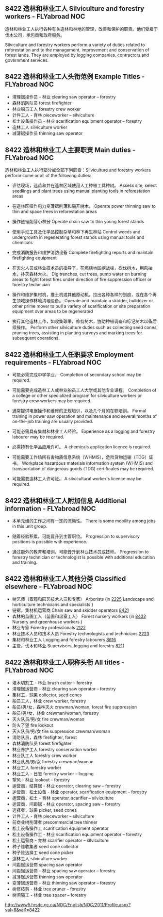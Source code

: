 ## 8422 造林和林业工人 Silviculture and forestry workers - FLYabroad NOC

造林和林业工人执行各种有关造林和林地的管理，改善和保护的职责。他们受雇于伐木公司，承包商和政府服务。

Silviculture and forestry workers perform a variety of duties related to reforestation and to the management, improvement and conservation of forest lands. They are employed by logging companies, contractors and government services.

## 8422 造林和林业工人头衔范例 Example Titles - FLYabroad NOC

* 清理锯操作员 - 林业 clearing saw operator – forestry
* 森林消防队员 forest firefighter
* 林业船员工人 forestry crew worker
* 计件工人 - 育林 pieceworker – silviculture
* 松土设备操作员 - 林业 scarification equipment operator – forestry
* 造林工人 silviculture worker
* 减薄锯操作员 thinning saw operator

## 8422 造林和林业工人主要职责 Main duties - FLYabroad NOC

造林和林业工人执行部分或全部下列职责：Silviculture and forestry workers perform some or all of the following duties:

* 评估现场，选苗和并在造林区域使用人工种植工具种树。
Assess site, select seedlings and plant trees using manual planting tools in reforestation areas

* 在造林区操作电力变薄锯削薄和隔开树木。
Operate power thinning saw to thin and space trees in reforestation areas

* 操作链锯削薄小林分
Operate chain saw to thin young forest stands

* 使用手动工具及化学品控制杂草和林下再生林站
Control weeds and undergrowth in regenerating forest stands using manual tools and chemicals

* 完成消防报告和维护消防设备
Complete firefighting reports and maintain firefighting equipment

* 在灭火人员或林业技术员的指导下，在燃烧地区挖战壕，砍伐树木，用泵抽水，扑灭森林大火。
Dig trenches, cut trees, pump water on burning areas to fight forest fires under direction of fire suppression officer or forestry technician

* 操作和维护集材机，推土机或其他原动机，拉出各种各样的划痕，或在各个再生领域操作林地清理设备。 
Operate and maintain a skidder, bulldozer or other prime mover to pull a variety of scarification or site preparation equipment over areas to be regenerated

* 执行其他造林工作，如收集球果，修剪树木，协助种植调查和标记树木以备后续操作。
Perform other silviculture duties such as collecting seed cones, pruning trees, assisting in planting surveys and marking trees for subsequent operations.

## 8422 造林和林业工人任职要求 Employment requirements - FLYabroad NOC

* 可能必需完成中学学业。
Completion of secondary school may be required.

* 可能需要完成造林工人或林业船员工人大学或其他专业课程。
Completion of a college or other specialized program for silviculture workers or forestry crew workers may be required.

* 通常提供电锯操作和维修的正规培训，以及几个月的在职培训。
Formal training in power saw operation and maintenance and several months of on-the-job training are usually provided.

* 可能必需具有集材和林业工人经验。
Experience as a logging and forestry labourer may be required.

* 必需持有化学品应用许可。
A chemicals application licence is required.

* 可能需要工作场所有害物质信息系统（WHMIS），危险货物运输（TDG）证书。
Workplace hazardous materials information system (WHMIS) and transportation of dangerous goods (TDG) certificates may be required.

* 可能需要造林工人许可证。
A silvicultural worker's licence may be required.

## 8422 造林和林业工人附加信息 Additional information - FLYabroad NOC

* 本单元组的工作之间有一定的流动性。
There is some mobility among jobs in this unit group.

* 随着经验积累，可能晋升到主管职位。
Progression to supervisory positions is possible with experience.

* 通过额外的教育和培训，可能晋升到林业技术员或技师。
Progression to forestry technician or technologist is possible with additional education and training.

## 8422 造林和林业工人其他分类 Classified elsewhere - FLYabroad NOC

* 树艺师（景观和园艺技术人员和专家） Arborists (in [2225](2225) Landscape and horticulture technicians and specialists )
* 链锯，集材机运营商 Chain saw and skidder operators [8421](8421)
* 森林的苗圃工人（苗圃和温室工人） Forest nursery workers (in [8432](8432) Nursery and greenhouse workers )
* 林业专家 Forestry professionals [2122](2122)
* 林业技术人员和技术人员 Forestry technologists and technicians [2223](2223)
* 集材和林业工人 Logging and forestry labourers [8616](8616)
* 主管，伐木和林业 Supervisors, logging and forestry [8211](8211)

## 8422 造林和林业工人职称头衔 All titles - FLYabroad NOC

* 灌木切割工 - 林业 brush cutter – forestry
* 清理锯运营商 - 林业 clearing saw operator – forestry
* 集材工，球果 collector, seed cones
* 船员工人，林业 crew worker, forestry
* 船员/男/女，森林灭火 crewman/woman, forest fire suppression
* 船员/男/女，林业 crewman/woman, forestry
* 灭火队员/男/女 fire crewman/woman
* 防火了望 fire lookout
* 灭火队员/男/女 fire suppression crewman/woman
* 消防队员，森林 firefighter, forest
* 森林消防队员 forest firefighter
* 林业养护工人 forestry conservation worker
* 林业队工人 forestry crew worker
* 林业队员/男/女 forestry crewman/woman
* 林业工人 forestry worker
* 林业工人 - 日志 forestry worker – logging
* 望风 - 林业 lookout – forestry
* 运营商，结算锯 - 林业 operator, clearing saw – forestry
* 运营商，松土设备 - 林业 operator, scarification equipment – forestry
* 运营商，松土 - 育林 operator, scarifier – silviculture
* 运营商，间距锯 - 林业 operator, spacing saw – forestry
* 选择者，球果 picker, seed cones
* 计件工人 - 育林 pieceworker – silviculture
* 前商业树削薄者 precommercial tree thinner
* 松土设备操作工 scarification equipment operator
* 松土设备操作工 - 林业 scarification equipment operator – forestry
* 松土运营商 - 育林 scarifier operator – silviculture
* 种子锥收集者 seed cone collector
* 种子锥选择工 seed cone picker
* 造林工人 silviculture worker
* 间距锯运营商 spacing saw operator
* 间距锯运营商 - 林业 spacing saw operator – forestry
* 减薄锯运营商 thinning saw operator
* 变薄锯运营商 - 林业 thinning saw operator – forestry
* 树修枝剪 - 林业 tree pruner – forestry
* 树间隔工 - 林业 tree spacer – forestry

http://www5.hrsdc.gc.ca/NOC/English/NOC/2011/Profile.aspx?val=8&val1=8422